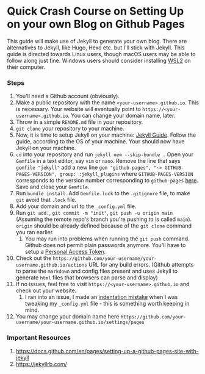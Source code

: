# Quick Crash Course on Setting Up on your own Blog on Github Pages

This guide will make use of Jekyll to generate your own blog. There are alternatives to Jekyll, like Hugo, Hexo etc. but I'll stick with Jekyll. This guide is directed towards Linux users, though macOS users may be able to follow along just fine. Windows users should consider installing [WSL2](https://learn.microsoft.com/en-us/windows/wsl/install) on their computer.

### Steps

1. You'll need a Github account (obviously).
2. Make a public repository with the name `<your-username>.github.io`. This is necessary. Your website will eventually point to `https://<your-username>.github.io`. You can change your domain name, later.
3. Throw in a simple `README.md` file in your repository.
4. `git clone` your repository to your machine.
5. Now, it is time to setup Jekyll on your machine: [Jekyll Guide](https://jekyllrb.com/docs/installation/). Follow the guide, according to the OS of your machine. Your should now have Jekyll on your machine.
6. `cd` into your repository and run `jekyll new --skip-bundle .` Open your `Gemfile` in a text editor, say `vim` or `nano`. Remove the line that says `gemfile "jekyll"` add a new line `gem "github-pages", "~> GITHUB-PAGES-VERSION", group: :jekyll_plugins` where `GITHUB-PAGES-VERSION` corresponds to the version number corresponding to `github-pages` [here](https://pages.github.com/versions/). Save and close your `Gemfile`.
7. Run `bundle install`. Add `Gemfile.lock` to the `.gitignore` file, to make `git` avoid that `.lock` file.
8. Add your domain and url to the `_config.yml` file.
9. Run `git add.`, `git commit -m "init"`, `git push -u origin main` (Assuming the remote repo's branch you're pushing to is called `main`). `origin` should be already defined because of the `git clone` command you ran earlier.
   1. You may run into problems when running the `git push` command. Github does not permit plain passwords anymore. You'll have to setup a [Personal Access Token](https://docs.github.com/en/authentication/keeping-your-account-and-data-secure/managing-your-personal-access-tokens).
10. Check out the `https://github.com/your-username/your-username.github.io/actions` URL for any build errors. (Github attempts to parse the `markdown` and config files present and uses Jekyll to generate `html` files that browsers can parse and display)
11. If no issues, feel free to visit `https://<your-username>.github.io` and check out your website.
    1. I ran into an issue, I made an [indentation mistake](https://stackoverflow.com/questions/42247535/yaml-how-many-spaces-per-indent) when I was tweaking my `_config.yml` file - this is something worth keeping in mind.
12. You may change your domain name here `https://github.com/your-username/your-username.github.io/settings/pages`

### Important Resources

1. https://docs.github.com/en/pages/setting-up-a-github-pages-site-with-jekyll
2. https://jekyllrb.com/